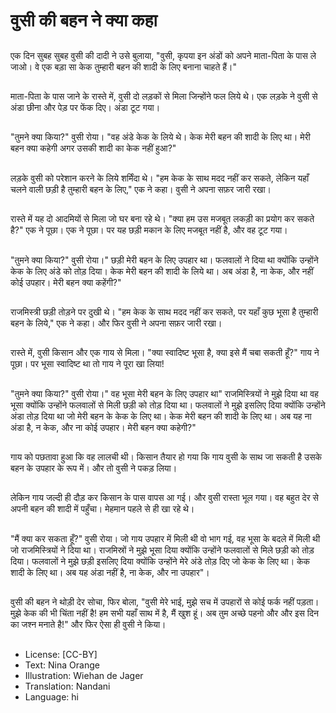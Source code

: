 # वुसी की बहन ने क्या कहा

##
एक दिन सुबह सुबह वुसी की दादी ने उसे बुलाया, "वुसी, कृपया इन अंडों को अपने माता-पिता के पास ले जाओ। वे एक बड़ा सा केक तुम्हारी बहन की शादी के लिए बनाना चाहते हैं।"

##
माता-पिता के पास जाने के रास्ते में, वुसी दो लड़कों से मिला जिन्होंने फल लिये थे। एक लड़के ने वुसी से अंडा छीना और पेड़ पर फेंक दिए। अंडा टूट गया।

##
"तुमने क्या किया?" वुसी रोया। "वह अंडे केक के लिये थे। केक मेरी बहन की शादी के लिए था। मेरी बहन क्या कहेगी अगर उसकी शादी का केक नहीं हुआ?"

##
लड़के वुसी को परेशान करने के लिये शर्मिंदा थे। "हम केक के साथ मदद नहीं कर सकते, लेकिन यहाँ चलने वाली छड़ी है तुम्हारी बहन के लिए," एक ने कहा। वुसी ने अपना सफ़र जारी रखा।

##
रास्ते में यह दो आदमियों से मिला जो घर बना रहे थे। "क्या हम उस मजबूत लकड़ी का प्रयोग कर सकते है?" एक ने पूछा। एक ने पूछा। पर यह छड़ी मकान के लिए मजबूत नहीं है, और वह टूट गया।

##
"तुमने क्या किया?" वुसी रोया।" छड़ी मेरी बहन के लिए उपहार था। फलवालों ने दिया था क्योंकि उन्होंने केक के लिए अंडे को तोड़ दिया। केक मेरी बहन की शादी के लिये था। अब अंडा है, ना केक, और नहीं कोई उपहार। मेरी बहन क्या कहेंगी?"

##
राजमिस्त्री छड़ी तोड़ने पर दुखी थे। "हम केक के साथ मदद नहीं कर सकते, पर यहाँ कुछ भूसा है तुम्हारी बहन के लिये," एक ने कहा। और फिर वुसी ने अपना सफ़र जारी रखा।

##
रास्ते में, वुसी किसान और एक गाय से मिला। "क्या स्वादिष्ट भूसा है, क्या इसे मैं चबा सकती हूँ?" गाय ने पूछा। पर भूसा स्वादिष्ट था तो गाय ने पूरा खा लिया!

##
"तुमने क्या किया?" वुसी रोया।" वह भूसा मेरी बहन के लिए उपहार था" राजमिस्त्रियों ने मुझे दिया था वह भूसा क्योंकि उन्होंने फलवालों से मिली छड़ी को तोड़ दिया था। फलवालों ने मुझे इसलिए दिया क्योंकि उन्होंने अंडा तोड़ दिया था जो मेरी बहन के केक के लिए था। केक मेरी बहन की शादी के लिए था। अब यह ना अंडा है, न केक, और ना कोई उपहार। मेरी बहन क्या कहेगी?"

##
गाय को पछतावा हुआ कि वह लालची थी। किसान तैयार हो गया कि गाय वुसी के साथ जा सकती है उसके बहन के उपहार के रूप में। और तो वुसी ने पकड़ लिया।

##
लेकिन गाय जल्दी ही दौड़ कर किसान के पास वापस आ गई। और वुसी रास्ता भूल गया। वह बहुत देर से अपनी बहन की शादी में पहुँचा। मेहमान पहले से ही खा रहे थे।

##
"मैं क्या कर सकता हूँ?" वुसी रोया। जो गाय उपहार में मिली थी वो भाग गई, वह भूसा के बदले में मिली थी जो राजमिस्त्रियों ने दिया था। राजमिस्रों ने मुझे भूसा दिया क्योंकि उन्होंने फलवालों से मिले छड़ी को तोड़ दिया। फलवालों ने मुझे छड़ी इसलिए दिया क्योंकि उन्होंने मेरे अंडे तोड़ दिए जो केक के लिए था। केक शादी के लिए था। अब यह अंडा नहीं है, ना केक, और ना उपहार"।

##
वुसी की बहन ने थोड़ी देर सोचा, फिर बोला, "वुसी मेरे भाई, मुझे सच में उपहारों से कोई फर्क नहीं पड़ता। मुझे केक की भी चिंता नहीं है! हम सभी यहाँ साथ में है, मैं खुश हूं। अब तुम अच्छे पहनो और और इस दिन का जश्न मनाते है!" और फिर ऐसा ही वुसी ने किया।

##
* License: [CC-BY]
* Text: Nina Orange
* Illustration: Wiehan de Jager
* Translation: Nandani
* Language: hi
